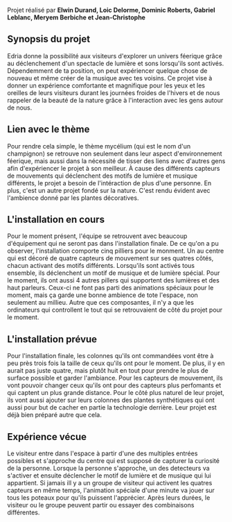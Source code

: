 Projet réalisé par **Elwin Durand, Loic Delorme, Dominic Roberts, Gabriel Leblanc, Meryem Berbiche et Jean-Christophe**

<h2>Synopsis du projet</h2> 
Edria donne la possibilité aux visiteurs d'explorer un univers féerique grâce au déclenchement d'un spectacle de lumière et sons lorsqu'ils sont activés. Dépendemment de ta position, on peut expériencer quelque chose de nouveau et même créer de la musique avec tes voisins. Ce projet vise à donner un expérience comfortante et magnifique pour les yeux et les oreilles de leurs visiteurs durant les journées froides de l'hivers et de nous rappeler de la beauté de la nature grâce à l'interaction avec les gens autour de nous. 

<h2>Lien avec le thème</h2> 
Pour rendre cela simple, le thème mycélium (qui est le nom d'un champignon) se retrouve non seulement dans leur aspect d'environnement féerique, mais aussi dans la nécessité de tisser des liens avec d'autres gens afin d'expériencer le projet à son meilleur. À cause des différents capteurs de mouvements qui déclenchent des motifs de lumière et musique différents, le projet a besoin de l'intéraction de plus d'une personne. En plus, c'est un autre projet fondé sur la nature. C'est rendu évident avec l'ambience donné par les plantes décoratives.  

<h2>L'installation en cours</h2> 
Pour le moment présent, l'équipe se retrouvent avec beaucoup d'équipement qui ne seront pas dans l'installation finale. De ce qu'on a pu observer, l'installation comporte cinq pilliers pour le monment. Un au centre qui est décoré de quatre capteurs de mouvement sur ses quatres côtés, chacun activant des motifs différents. Lorsqu'ils sont activés tous ensemble, ils déclenchent un motif de musique et de lumière spécial. Pour le moment, ils ont aussi 4 autres pillers qui supportent des lumières et des haut parleurs. Ceux-ci ne font pas parti des animations spéciaux pour le moment, mais ça garde  une bonne ambience de tote l'espace, non seulement au millieu. Autre que ces composantes, il n'y a que les ordinateurs qui controllent le tout qui se retrouvaient de côté du projet pour le moment.   

<h2>L'installation prévue</h2> 
Pour l'installation finale, les colonnes qu'ils ont commandées vont être à peu près trois fois la taille de ceux qu'ils ont pour le moment. De plus, il y en aurait pas juste quatre, mais plutôt huit en tout pour prendre le plus de surface possible et garder l'ambiance. Pour les capteurs de mouvement, ils vont pouvoir changer ceux qu'ils ont pour des capteurs plus perfomants et qui captent un plus grande distance. Pour le côté plus naturel de leur projet, ils vont aussi ajouter sur leurs colonnes des plantes synthétiques qui ont aussi pour but de cacher en partie la technologie derrière. Leur projet est déjà bien préparé autre que cela. 

<h2>Expérience vécue</h2>
Le visiteur entre dans l'espace à partir d'une des multiples entrées possibles et s'approche du centre qui est supposé de capturer la curiosité de la personne. Lorsque la personne s'approche, un des detecteurs va s'activer et ensuite déclencher le motif de lumière et de musique qui lui appartient. Si jamais ill y a un groupe de visiteur qui activent les quatres capteurs en même temps, l'animation spéciale d'une minute va jouer sur tous les poteaux pour qu'ils puissent l'apprécier. Après leurs durées, le visiteur ou le groupe peuvent partir ou essayer des combinaisons différentes. 
